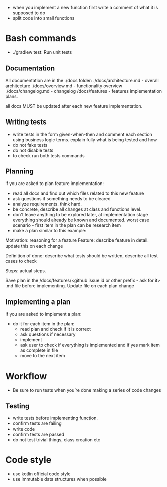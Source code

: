 - when you implement a new function first write a comment of what it is supposed to do
- split code into small functions

# Bash commands

- ./gradlew test: Run unit tests

## Documentation

All documentation are in the ./docs folder:
./docs/architecture.md - overall architecture
./docs/overview.md - functionality overview
./docs/changelog.md - changelog
/docs/features - features implementation plans.

all docs MUST be updated after each new feature implementation.

## Writing tests

- write tests in the form given-when-then and comment each section using business logic terms. explain fully what is
  being tested and how
- do not fake tests
- do not disable tests
- to check run both tests commands

## Planning

if you are asked to plan feature implementation:

- read all docs and find out which files related to this new feature
- ask questions if something needs to be cleared
- analyze requirements. think hard.
- be concrete, describe all changes at class and functions level.
- don't leave anything to be explored later, at implementation stage everything should already be known and documented.
  worst case scenario - first item in the plan can be research item
- make a plan similar to this example:

Motivation: reasoning for a feature
Feature: describe feature in detail. update this on each change

Definition of done: describe what tests should be written, describe all test cases to check

Steps: actual steps.

Save plan in the /docs/features/<github issue id or other prefix - ask for it> <feature name>.md file before
implementing.
Update file on each plan change

## Implementing a plan

If you are asked to implement a plan:

- do it for each item in the plan:
    - read plan and check if it is correct
    - ask questions if necessary
    - implement
    - ask user to check if everything is implemented and if yes mark item as complete in file
    - move to the next item

# Workflow

- Be sure to run tests when you’re done making a series of code changes

## Testing

- write tests before implementing function.
- confirm tests are failing
- write code
- confirm tests are passed
- do not test trivial things, class creation etc

# Code style

- use kotlin official code style
- use immutable data structures when possible 
